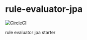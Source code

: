 # rule-evaluator-jpa

[![CircleCI](https://circleci.com/gh/dfpaulino/rule-evaluator-jpa/tree/master.svg?style=svg)](https://github.com/dfpaulino/rule-evaluator-jpa/tree/master)

rule evaluator jpa starter
